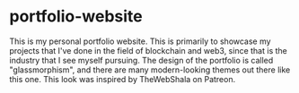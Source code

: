 # portfolio-website
This is my personal portfolio website. This is primarily to showcase my projects that I've done in the field of blockchain and web3, since that is the industry that I see myself pursuing. The design of the portfolio is called "glassmorphism", and there are many modern-looking themes out there like this one. This look was inspired by TheWebShala on Patreon. 
